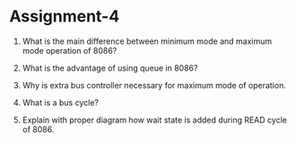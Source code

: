 # Assignment-4

1. What is the main difference between minimum mode and maximum mode operation of
8086?
2. What is the advantage of using queue in 8086?

4. Why is extra bus controller necessary for maximum mode of operation.

5. What is a bus cycle?

6. Explain with proper diagram how wait state is added during READ cycle of 8086.
